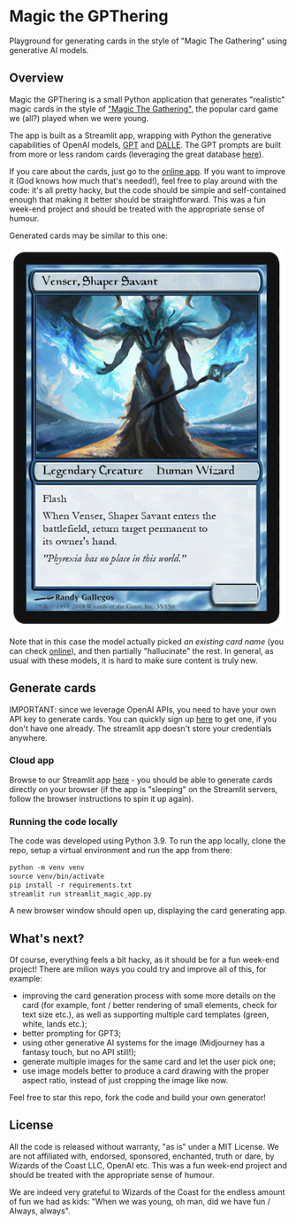 # Magic the GPThering
Playground for generating cards in the style of "Magic The Gathering" using generative AI models.

## Overview

Magic the GPThering is a small Python application that generates "realistic" magic cards in the style of ["Magic The Gathering"](https://magic.wizards.com/en), the popular card game we (all?) played when we were young.

The app is built as a Streamlit app, wrapping with Python the generative capabilities of OpenAI models, [GPT](https://arxiv.org/abs/2005.14165) and [DALLE](https://arxiv.org/abs/2102.12092). The GPT prompts are built from more or less random cards (leveraging the great database [here](https://scryfall.com/?utm_source=mci)).

If you care about the cards, just go to the [online app](https://jacopotagliabue-magic-the-gpthering-streamlit-magic-app-b5c8m0.streamlit.app/). If you want to improve it (God knows how much that's needed!), feel free to play around with the code: it's all pretty hacky, but the code should be simple and self-contained enough that making it better should be straightforward. This was a fun week-end project and should be treated with the appropriate sense of humour.

Generated cards may be similar to this one:

![example card](example.png)

Note that in this case the model actually picked *an existing card name* (you can check [online](https://scryfall.com/card/2x2/66/venser-shaper-savant)), and then  partially "hallucinate" the rest. In general, as usual with these models, it is hard to make sure content is truly new.

## Generate cards

IMPORTANT: since we leverage OpenAI APIs, you need to have your own API key to generate cards. You can quickly sign up [here](https://openai.com/api/) to get one, if you don't have one already. The streamlit app doesn't store your credentials anywhere.

### Cloud app

Browse to our Streamlit app [here](https://jacopotagliabue-magic-the-gpthering-streamlit-magic-app-b5c8m0.streamlit.app/) - you should be able to generate cards directly on your browser (if the app is "sleeping" on the Streamlit servers, follow the browser instructions to spin it up again).

### Running the code locally

The code was developed using Python 3.9. To run the app locally, clone the repo, setup a virtual environment and run the app from there:

```
python -m venv venv
source venv/bin/activate
pip install -r requirements.txt
streamlit run streamlit_magic_app.py
```

A new browser window should open up, displaying the card generating app.

## What's next?

Of course, everything feels a bit hacky, as it should be for a fun week-end project! There are milion ways you could try and improve all of this, for example:

* improving the card generation process with some more details on the card (for example, font / better rendering of small elements, check for text size etc.), as well as supporting multiple card templates (green, white, lands etc.);
* better prompting for GPT3;
* using other generative AI systems for the image (Midjourney has a fantasy touch, but no API still!);
* generate multiple images for the same card and let the user pick one;
* use image models better to produce a card drawing with the proper aspect ratio, instead of just cropping the image like now.

Feel free to star this repo, fork the code and build your own generator!

## License

All the code is released without warranty, "as is" under a MIT License. We are not affiliated with, endorsed, sponsored, enchanted, truth or dare, by Wizards of the Coast LLC, OpenAI etc. This was a fun week-end project and should be treated with the appropriate sense of humour.

We are indeed very grateful to Wizards of the Coast for the endless amount of fun we had as kids: "When we was young, oh man, did we have fun / Always, always".